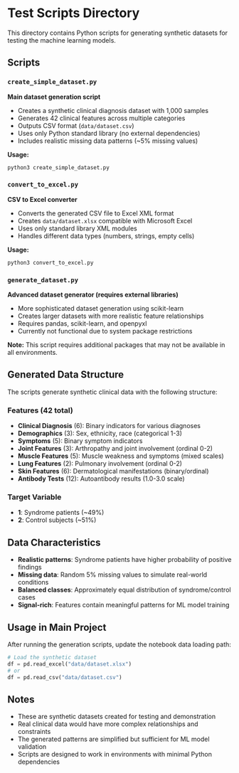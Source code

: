 # Test Scripts Directory

This directory contains Python scripts for generating synthetic datasets for testing the machine learning models.

## Scripts

### `create_simple_dataset.py`
**Main dataset generation script**
- Creates a synthetic clinical diagnosis dataset with 1,000 samples
- Generates 42 clinical features across multiple categories
- Outputs CSV format (`data/dataset.csv`)
- Uses only Python standard library (no external dependencies)
- Includes realistic missing data patterns (~5% missing values)

**Usage:**
```bash
python3 create_simple_dataset.py
```

### `convert_to_excel.py`
**CSV to Excel converter**
- Converts the generated CSV file to Excel XML format
- Creates `data/dataset.xlsx` compatible with Microsoft Excel
- Uses only standard library XML modules
- Handles different data types (numbers, strings, empty cells)

**Usage:**
```bash
python3 convert_to_excel.py
```

### `generate_dataset.py`
**Advanced dataset generator (requires external libraries)**
- More sophisticated dataset generation using scikit-learn
- Creates larger datasets with more realistic feature relationships
- Requires pandas, scikit-learn, and openpyxl
- Currently not functional due to system package restrictions

**Note:** This script requires additional packages that may not be available in all environments.

## Generated Data Structure

The scripts generate synthetic clinical data with the following structure:

### Features (42 total)
- **Clinical Diagnosis** (6): Binary indicators for various diagnoses
- **Demographics** (3): Sex, ethnicity, race (categorical 1-3)
- **Symptoms** (5): Binary symptom indicators
- **Joint Features** (3): Arthropathy and joint involvement (ordinal 0-2)
- **Muscle Features** (5): Muscle weakness and symptoms (mixed scales)
- **Lung Features** (2): Pulmonary involvement (ordinal 0-2)
- **Skin Features** (6): Dermatological manifestations (binary/ordinal)
- **Antibody Tests** (12): Autoantibody results (1.0-3.0 scale)

### Target Variable
- **1**: Syndrome patients (~49%)
- **2**: Control subjects (~51%)

## Data Characteristics

- **Realistic patterns**: Syndrome patients have higher probability of positive findings
- **Missing data**: Random 5% missing values to simulate real-world conditions
- **Balanced classes**: Approximately equal distribution of syndrome/control cases
- **Signal-rich**: Features contain meaningful patterns for ML model training

## Usage in Main Project

After running the generation scripts, update the notebook data loading path:

```python
# Load the synthetic dataset
df = pd.read_excel("data/dataset.xlsx")
# or
df = pd.read_csv("data/dataset.csv")
```

## Notes

- These are synthetic datasets created for testing and demonstration
- Real clinical data would have more complex relationships and constraints
- The generated patterns are simplified but sufficient for ML model validation
- Scripts are designed to work in environments with minimal Python dependencies
